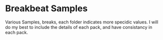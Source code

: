 # Breakbeat Samples

Various Samples, breaks, each folder indicates more specidic values.
I will do my best to include the details of each pack, and have consistancy in each pack.
